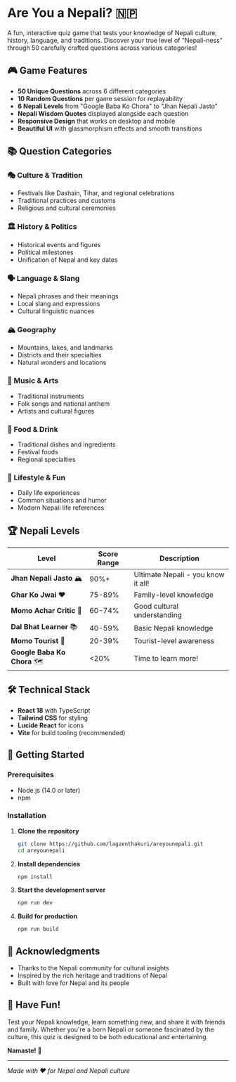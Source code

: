 # Are You a Nepali? 🇳🇵

A fun, interactive quiz game that tests your knowledge of Nepali culture, history, language, and traditions. Discover your true level of "Nepali-ness" through 50 carefully crafted questions across various categories!

## 🎮 Game Features

- **50 Unique Questions** across 6 different categories
- **10 Random Questions** per game session for replayability
- **6 Nepali Levels** from "Google Baba Ko Chora" to "Jhan Nepali Jasto"
- **Nepali Wisdom Quotes** displayed alongside each question
- **Responsive Design** that works on desktop and mobile
- **Beautiful UI** with glassmorphism effects and smooth transitions

## 📚 Question Categories

### 🎭 Culture & Tradition
- Festivals like Dashain, Tihar, and regional celebrations
- Traditional practices and customs
- Religious and cultural ceremonies

### 🏛️ History & Politics  
- Historical events and figures
- Political milestones
- Unification of Nepal and key dates

### 🗣️ Language & Slang
- Nepali phrases and their meanings
- Local slang and expressions
- Cultural linguistic nuances

### 🏔️ Geography
- Mountains, lakes, and landmarks
- Districts and their specialties
- Natural wonders and locations

### 🎵 Music & Arts
- Traditional instruments
- Folk songs and national anthem
- Artists and cultural figures

### 🍛 Food & Drink
- Traditional dishes and ingredients
- Festival foods
- Regional specialties

### 🚌 Lifestyle & Fun
- Daily life experiences
- Common situations and humor
- Modern Nepali life references

## 🏆 Nepali Levels

| Level | Score Range | Description |
|-------|-------------|-------------|
| **Jhan Nepali Jasto** 🏔️ | 90%+ | Ultimate Nepali - you know it all! |
| **Ghar Ko Jwai** ❤️ | 75-89% | Family-level knowledge |
| **Momo Achar Critic** 🤝 | 60-74% | Good cultural understanding |
| **Dal Bhat Learner** 📚 | 40-59% | Basic Nepali knowledge |
| **Momo Tourist** 🎒 | 20-39% | Tourist-level awareness |
| **Google Baba Ko Chora** 🗺️ | <20% | Time to learn more! |

## 🛠️ Technical Stack

- **React 18** with TypeScript
- **Tailwind CSS** for styling
- **Lucide React** for icons
- **Vite** for build tooling (recommended)

## 🚀 Getting Started

### Prerequisites
- Node.js (14.0 or later)
- npm

### Installation

1. **Clone the repository**
   ```bash
   git clone https://github.com/lagzenthakuri/areyounepali.git
   cd areyounepali
   ```

2. **Install dependencies**
   ```bash
   npm install
   ```

3. **Start the development server**
   ```bash
   npm run dev
   ```

4. **Build for production**
   ```bash
   npm run build
   ```


## 🙏 Acknowledgments

- Thanks to the Nepali community for cultural insights
- Inspired by the rich heritage and traditions of Nepal
- Built with love for Nepal and its people

## 🎊 Have Fun!

Test your Nepali knowledge, learn something new, and share it with friends and family. Whether you're a born Nepali or someone fascinated by the culture, this quiz is designed to be both educational and entertaining.

**Namaste! 🙏**

---

*Made with ❤️ for Nepal and Nepali culture*